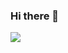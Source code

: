 ### Hi there 👋

<img src="https://github-readme-stats.vercel.app/api?username=Dinoattitude&&show_icons=true&title_color=ffffff&icon_color=da6c77&text_color=e8a287bg_color=365875">
